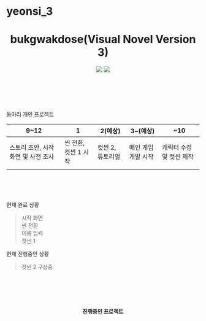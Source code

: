 # yeonsi_3
<h1 align="center"><b>
bukgwakdose(Visual Novel Version 3)</b></h1>
<p align="center">
<img src="https://img.shields.io/badge/made by-mir0173-red">
<img src="https://img.shields.io/badge/Unity-3.26-yellow">
</p>
<br/><br/><br/><br/>

동아리 개인 프로젝트

|9~12|1|2(예상)|3~(예상)|~10|
|---|---|---|---|---|
|스토리 초안, 시작 화면 및 사전 조사|씬 전환, 컷씬 1 시작|컷씬 2, 튜토리얼|메인 게임 개발 시작|캐릭터 수정 및 컷씬 제작|
|||||



<br/><br/><br/>

현재 완료 상황
>시작 화면<br/>
>씬 전환<br/>
>이름 입력<br/>
>컷씬 1<br/>


현재 진행중인 상황
>컷씬 2 구상중<br/>

<br/><br/><br/><br/>
<p align="center"><b>진행중인 프로젝트</b></p>
